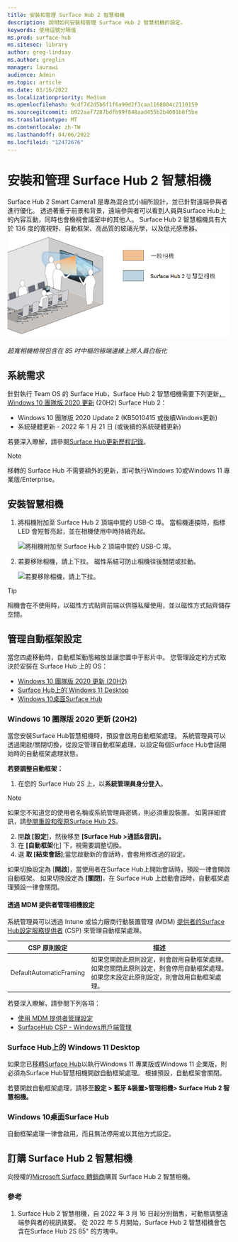 ```yaml
---
title: 安裝和管理 Surface Hub 2 智慧相機
description: 說明如何安裝和管理 Surface Hub 2 智慧相機的設定。
keywords: 使用逗號分隔值
ms.prod: surface-hub
ms.sitesec: library
author: greg-lindsay
ms.author: greglin
manager: laurawi
audience: Admin
ms.topic: article
ms.date: 03/16/2022
ms.localizationpriority: Medium
ms.openlocfilehash: 9cdf7d2d5b6f1f6a99d2f3caa1168804c2110159
ms.sourcegitcommit: b922aaf7287bdfb99f848aad455b2b4001b8f5be
ms.translationtype: MT
ms.contentlocale: zh-TW
ms.lasthandoff: 04/06/2022
ms.locfileid: "12472676"
---
```

# <a name="install-and-manage-surface-hub-2-smart-camera"></a>安裝和管理 Surface Hub 2 智慧相機

Surface Hub 2 Smart Camera1 <sup> </sup> 是專為混合式小組所設計，並已針對遠端參與者進行優化。 透過著重于前景和背景，遠端參與者可以看到人員與Surface Hub上的內容互動，同時也會檢視會議室中的其他人。 Surface Hub 2 智慧相機具有大於 136 度的寬視野、自動框架、高品質的玻璃光學，以及低光感應器。
![超寬相機檢視包含在 85 吋中樞的極端邊緣上將人員白板化](images/surface-hub-2-smart-camera-fov.png)

*超寬相機檢視包含在 85 吋中樞的極端邊緣上將人員白板化*

## <a name="system-requirements"></a>系統需求

針對執行 Team OS 的 Surface Hub，Surface Hub 2 智慧相機需要下列更新[，Windows 10 團隊版 2020 更新](surface-hub-2020-update-whats-new.md) (20H2) Surface Hub 2：

- Windows 10 團隊版 2020 Update 2 (KB5010415 或後續Windows更新) 
- 系統硬體更新 - 2022 年 1 月 21 日 (或後續的系統硬體更新) 

若要深入瞭解，請參閱[Surface Hub更新歷程記錄](surface-hub-update-history.md)。

> [!NOTE]
> 移轉的 Surface Hub 不需要額外的更新，即可執行Windows 10或Windows 11 專業版/Enterprise。

## <a name="install-smart-camera"></a>安裝智慧相機

1. 將相機附加至 Surface Hub 2 頂端中間的 USB-C 埠。 當相機連接時，指標 LED 會短暫亮起，並在相機使用中時持續亮起。

     ![將相機附加至 Surface Hub 2 頂端中間的 USB-C 埠。](images/hub2smartcamera1.png)

2. 若要移除相機，請上下拉。 磁性系結可防止相機往後關閉或拉動。

    ![若要移除相機，請上下拉。](images/hub2smartcamera2.png)

> [!TIP]
> 相機會在不使用時，以磁性方式貼齊前端以供隱私權使用，並以磁性方式貼齊儲存空間。

## <a name="manage-automatic-framing-settings"></a>管理自動框架設定

當您四處移動時，自動框架動態縮放並讓您置中于影片中。 您管理設定的方式取決於安裝在 Surface Hub 上的 OS：

- [Windows 10 團隊版 2020 更新 (20H2) ](#windows-10-team-2020-update-20h2)
- [Surface Hub上的 Windows 11 Desktop](#windows-11-desktop-on-surface-hub)
- [Windows 10桌面Surface Hub](#windows-10-desktop-on-surface-hub)

### <a name="windows-10-team-2020-update-20h2"></a>Windows 10 團隊版 2020 更新 (20H2) 

當您安裝Surface Hub智慧相機時，預設會啟用自動框架處理。 系統管理員可以透過開啟/關閉切換，從設定管理自動框架處理，以設定每個Surface Hub會話開始時的自動框架處理狀態。

**若要調整自動框架：**

1. 在您的 Surface Hub 2S 上，以**系統管理員身分登入**。

> [!NOTE]
> 如果您不知道您的使用者名稱或系統管理員密碼，則必須重設裝置。 如需詳細資訊，請[參閱重設和復原Surface Hub 2S](/surface-hub/surface-hub-2s-recover-reset)。

2. 開**啟 [設定**]，然後移至 **[Surface Hub >通話&音訊]。**
3. 在 **[自動框架**化] 下，視需要調整切換。 
4. 選 **取 [結束會話]**;當您啟動新的會話時，會套用修改過的設定。 

如果切換設定為 [**開啟**]，當使用者在Surface Hub上開始會話時，預設一律會開啟自動框架。 如果切換設定為 **[關閉]**，在 Surface Hub 上啟動會話時，自動框架處理預設一律會關閉。

#### <a name="manage-camera-settings-via-an-mdm-provider"></a>透過 MDM 提供者管理相機設定

系統管理員可以透過 Intune 或協力廠商行動裝置管理 (MDM) [提供者的Surface Hub設定服務提供者](/windows/client-management/mdm/surfacehub-csp) (CSP) 來管理自動框架處理。

|CSP 原則設定| 描述|
|------------------|------------|
|DefaultAutomaticFraming|如果您開啟此原則設定，則會啟用自動框架處理。 如果您關閉此原則設定，則會停用自動框架處理。 如果您未設定此原則設定，則會啟用自動框架處理。 |

若要深入瞭解，請參閱下列各項：

- [使用 MDM 提供者管理設定](/surface-hub/manage-settings-with-mdm-for-surface-hub#create-custom-configuration-profile)
- [SurfaceHub CSP - Windows用戶端管理](/windows/client-management/mdm/surfacehub-csp)

### <a name="windows-11-desktop-on-surface-hub"></a>Surface Hub上的 Windows 11 Desktop

如果您已[移轉Surface Hub](surface-hub-2s-migrate-os.md)以執行Windows 11 專業版或Windows 11 企業版，則必須為Surface Hub智慧相機開啟自動框架處理。 根據預設，自動框架會關閉。

若要開啟自動框架處理，請移至**設定 > 藍牙 &裝置>管理相機> Surface Hub 2 智慧相機。**

### <a name="windows-10-desktop-on-surface-hub"></a>Windows 10桌面Surface Hub

自動框架處理一律會啟用，而且無法停用或以其他方式設定。

## <a name="order-surface-hub-2-smart-camera"></a>訂購 Surface Hub 2 智慧相機

向授權的[Microsoft Surface 轉銷商](https://www.microsoft.com/surface/business/where-to-buy-microsoft-surface?)購買 Surface Hub 2 智慧相機。

### <a name="references"></a>參考

1. Surface Hub 2 智慧相機，自 2022 年 3 月 16 日起分別銷售，可動態調整遠端參與者的視訊摘要。 從 2022 年 5 月開始，Surface Hub 2 智慧相機會包含在Surface Hub 2S 85" 的方塊中。
